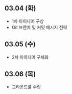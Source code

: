## 03.04 (화)
- 1차 아이디어 구상
- Git 브랜치 및 커밋 메시지 전략

## 03.05 (수)
- 2차 아이디어 구체화

## 03.06 (목)
- 그라운드룰 수립